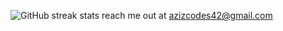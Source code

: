 ![GitHub streak stats](https://streak-stats.demolab.com/?user=aziz-codes) 
reach me out at azizcodes42@gmail.com



